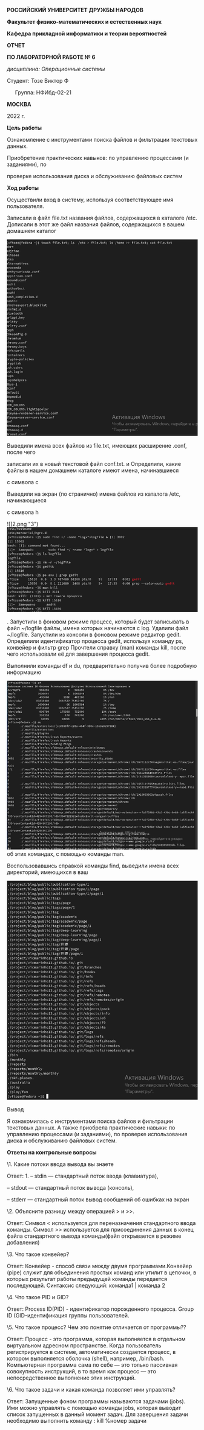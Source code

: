 ﻿**РОССИЙСКИЙ УНИВЕРСИТЕТ ДРУЖБЫ НАРОДОВ**

**Факультет физико-математических и естественных наук**

**Кафедра прикладной информатики и теории вероятностей**





**ОТЧЕТ** 

**ПО ЛАБОРАТОРНОЙ РАБОТЕ № 6**	

*дисциплина:	Операционные системы* 	 









Студент: Тозе Виктор Ф                                    

`	`Группа: НФИбд-02-21                                       







**МОСКВА**

2022	 г.

**Цель работы**

Ознакомление с инструментами поиска файлов и фильтрации текстовых данных.

Приобретение практических навыков: по управлению процессами (и заданиями), по

проверке использования диска и обслуживанию файловых систем

**Ход работы**

Осуществили вход в систему, используя соответствующее имя пользователя.

Записали в файл file.txt названия файлов, содержащихся в каталоге /etc. Дописали в этот же файл названия файлов, содержащихся в вашем домашнем каталог

![](1.png "1")























Выведили имена всех файлов из file.txt, имеющих расширение .conf, после чего

записали их в новый текстовой файл conf.txt. и Определили, какие файлы в нашем домашнем каталоге имеют имена, начинавшиеся

с символа c

Выведили на экран (по странично) имена файлов из каталога /etc, начинающиеся

с символа h


![]2.png "3")![](3.png "2")

. Запустили в фоновом режиме процесс, который будет записывать в файл ~/logfile файлы, имена которых начинаются с log. Удалили файл ~/logfile. Запустили из консоли в фоновом режиме редактор gedit. Определили идентификатор процесса gedit, используя команду ps, конвейер и фильтр grep Прочтели справку (man) команды kill, после чего использовали её для завершения процесса gedit.













Выполнили команды df и du, предварительно получив более подробную информацию

![](4.png "4")об этих командах, с помощью команды man.


















Воспользовавшись справкой команды find, выведили имена всех директорий, имеющихся в ваш


![](5.png "5")


Вывод

Я ознакомилась с инструментами поиска файлов и фильтрации текстовых данных. А также приобрела практические навыки: по управлению процессами (и заданиями), по проверке использования диска и обслуживанию файловых систем.

**Ответы на контрольные вопросы**

\1. Какие потоки ввода вывода вы знаете

Ответ: 1. – stdin — стандартный поток ввода (клавиатура),

– stdout — стандартный поток вывода (консоль),

– stderr — стандартный поток вывод сообщений об ошибках на экран

\2. Объясните разницу между операцией > и >>.

Ответ: Символ < используется для переназначения стандартного ввода команды. Символ >> используется для присоединения данных в конец файла стандартного вывода команды(файл открывается в режиме добавления)

\3. Что такое конвейер?

Ответ: Конвейер - способ связи между двумя программами.Конвейер (pipe) служит для объединения простых команд или утилит в цепочки, в которых результат работы предыдущей команды передается последующей. Синтаксис следующий: команда1 | команда 2

\4. Что такое PID и GID?

Ответ: Process ID(PID) - идентификатор порожденного процесса. Group ID (GID-идентификация группы пользователей.

\5. Что такое процесс? Чем это понятие отличается от программы??

Ответ: Процесс - это программа, которая выполняется в отдельном виртуальном адресном пространстве. Когда пользователь регистрируется в системе, автоматически создается процесс, в котором выполняется оболочка (shell), например, /bin/bash. Компьютерная программа сама по себе — это только пассивная совокупность инструкций, в то время как процесс — это непосредственное выполнение этих инструкций.

\6. Что такое задачи и какая команда позволяет ими управлять?

Ответ: Запущенные фоном программы называются задачами (jobs). Ими можно управлять с помощью команды jobs, которая выводит список запущенных в данный момент задач. Для завершения задачи необходимо выполнить команду : kill %номер задачи































